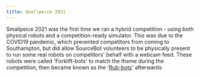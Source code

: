 ```yaml
---
title: Smallpeice 2021
---
```


Smallpeice 2021 was the first time we ran a hybrid competition - using both physical robots and a competition-ready simulator. This was due to the COVID19 pandemic, which prevented competitors from coming to Southampton, but did allow SourceBot volunteers to be physically present to run some real robots on competitors' behalf with a webcam feed.
These robots were called 'Forklift-bots' to match the theme during the competition, then became known as the '[Rub-bots](/kit/outreach/rub-bots)' afterwards.